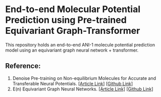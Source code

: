 # End-to-end Molecular Potential Prediction using Pre-trained Equivariant Graph-Transformer

This repository holds an end-to-end ANI-1 molecule potential prediction model using an equivariant graph neural network + transformer. 


## Reference:
1. Denoise Pre-training on Non-equilibrium Molecules for Accurate and Transferable Neural Potentials. [[Article Link]](https://arxiv.org/abs/2303.02216) [[Github Link]](https://github.com/yuyangw/Denoise-Pretrain-ML-Potential)
2. E(n) Equivariant Graph Neural Networks. [[Article Link]](https://arxiv.org/abs/2102.09844) [[Github Link]](https://github.com/vgsatorras/egnn)